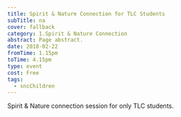 ```yaml
---
title: Spirit & Nature Connection for TLC Students
subTitle: na
cover: fallback
category: 1.Spirit & Nature Connection
abstract: Page abstract.
date: 2018-02-22
fromTime: 1.15pm
toTime: 4.15pm
type: event
cost: Free
tags:
  - sncChildren
---
```


Spirit & Nature connection session for only TLC students.

